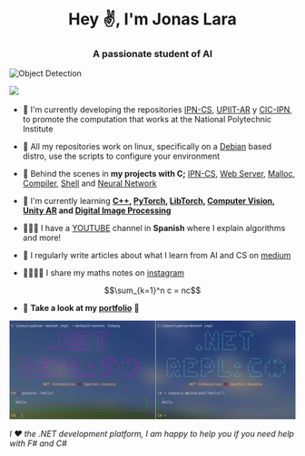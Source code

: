 <h1 align="center">Hey ✌, I'm Jonas Lara</h1>
<h3 align="center">A passionate student of AI</h3>


![Object Detection](./Sources/ComputerVision.gif)




![](https://komarev.com/ghpvc/?username=Jonas-Lara)

- 🔭 I'm currently developing the repositories [IPN-CS](https://github.com/Jonas-Lara/IPN-CS), [UPIIT-AR](https://github.com/Jonas-Lara/UPIIT-AR) y [CIC-IPN](https://github.com/Jonas-Lara/CIC-CNN), to promote the computation that works at the National Polytechnic Institute 

- 🐧 All my repositories work on linux, specifically on a [Debian](https://www.debian.org/index.html) based distro, use the scripts to configure your environment

- 🎥 Behind the scenes in **my projects with C;** [IPN-CS](https://github.com/Jonas-Lara/IPN-CS), [Web Server](https://github.com/Jonas-Lara/Web-Server), [Malloc](https://github.com/Jonas-Lara/Malloc), [Compiler](https://github.com/Jonas-Lara/Compiler), [Shell](https://github.com/Jonas-Lara/IPN-CS/tree/master/16.-Llamadas-al-Sistema/ConstruyeUnShell) and [Neural Network](https://github.com/Jonas-Lara/NN-C) 

- 🌱 I'm currently learning **[C++](https://github.com/Jonas-Lara/Rock-Lee), [PyTorch](https://github.com/Jonas-Lara/DL-Py), [LibTorch](https://github.com/Jonas-Lara/DL-Cpp), [Computer Vision](https://github.com/Jonas-Lara/Computer-Vision), [Unity AR](https://github.com/Jonas-Lara/UPIIT-AR) and [Digital Image Processing](https://github.com/Jonas-Lara/DIP)**

- 🙋🏽‍♂️ I have a [YOUTUBE](https://www.youtube.com/@Jonas-1ara) channel in **Spanish** where I explain algorithms and more!

- 📝 I regularly write articles about what I learn from AI and CS on [medium](https://medium.com/@jonas_lara)

- 🫱🏻‍🫲🏾 I share my maths notes on [instagram](https://www.instagram.com/nhard_euler/) 

$$\sum_{k=1}^n c = nc$$

- 👀 **Take a look at my [portfolio](https://jonas-lara.github.io/Portfolio-AI/)** 💼

![dotNET Repl](./Sources/dotnet-repl.png)


_I ❤️ the .NET development platform, I am happy to help you if you need help with F# and C#_


